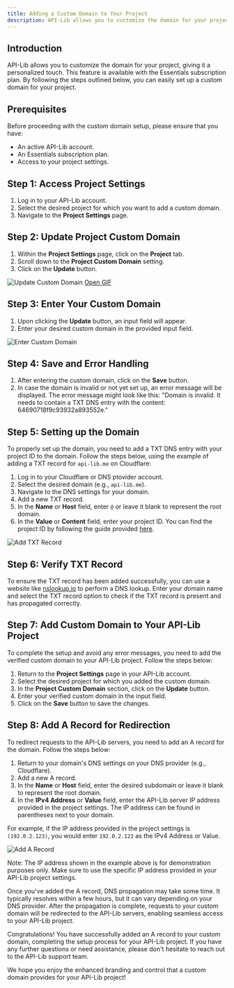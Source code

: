 ```yaml
---
title: Adding a Custom Domain to Your Project
description: API-Lib allows you to customize the domain for your project, giving it a personalized touch. This feature is available with the Essentials subscription plan. By following the steps outlined below, you can easily set up a custom domain for your project.
---
```


## Introduction

API-Lib allows you to customize the domain for your project, giving it a personalized touch. This feature is available with the Essentials subscription plan. By following the steps outlined below, you can easily set up a custom domain for your project.

## Prerequisites

Before proceeding with the custom domain setup, please ensure that you have:

- An active API-Lib account.
- An Essentials subscription plan.
- Access to your project settings.

## Step 1: Access Project Settings

1. Log in to your API-Lib account.
2. Select the desired project for which you want to add a custom domain.
3. Navigate to the **Project Settings** page.


## Step 2: Update Project Custom Domain

1. Within the **Project Settings** page, click on the **Project** tab.
2. Scroll down to the **Project Custom Domain** setting.
3. Click on the **Update** button.

![Update Custom Domain](https://i.nunosoft.net/docs/edit-domain.gif)
[Open GIF](https://i.nunosoft.net/docs/edit-domain.gif)

## Step 3: Enter Your Custom Domain

1. Upon clicking the **Update** button, an input field will appear.
2. Enter your desired custom domain in the provided input field.

![Enter Custom Domain](https://example.com/images/enter_custom_domain.png)

## Step 4: Save and Error Handling

1. After entering the custom domain, click on the **Save** button.
2. In case the domain is invalid or not yet set up, an error message will be displayed. The error message might look like this: "Domain is invalid. It needs to contain a TXT DNS entry with the content: 64690718f9c93932a893552e."

## Step 5: Setting up the Domain

To properly set up the domain, you need to add a TXT DNS entry with your project ID to the domain. Follow the steps below, using the example of adding a TXT record for `api-lib.me` on Cloudflare:

1. Log in to your Cloudflare or DNS ptovider account.
2. Select the desired domain (e.g., `api-lib.me`).
3. Navigate to the DNS settings for your domain.
4. Add a new TXT record.
5. In the **Name** or **Host** field, enter `@` or leave it blank to represent the root domain.
6. In the **Value** or **Content** field, enter your project ID. You can find the project ID by following the guide provided [here](https://api-lib.com/guides/finding-project-id).

![Add TXT Record](https://example.com/images/add_txt_record_cloudflare.png)

## Step 6: Verify TXT Record

To ensure the TXT record has been added successfully, you can use a website like [nslookup.io](https://www.nslookup.io/txt-lookup/) to perform a DNS lookup. Enter your domain name and select the TXT record option to check if the TXT record is present and has propagated correctly.

## Step 7: Add Custom Domain to Your API-Lib Project

To complete the setup and avoid any error messages, you need to add the verified custom domain to your API-Lib project. Follow the steps below:

1. Return to the **Project Settings** page in your API-Lib account.
2. Select the desired project for which you added the custom domain.
3. In the **Project Custom Domain** section, click on the **Update** button.
4. Enter your verified custom domain in the input field.
5. Click on the **Save** button to save the changes.


## Step 8: Add A Record for Redirection

To redirect requests to the API-Lib servers, you need to add an A record for the domain. Follow the steps below:

1. Return to your domain's DNS settings on your DNS provider (e.g., Cloudflare).
2. Add a new A record.
3. In the **Name** or **Host** field, enter the desired subdomain or leave it blank to represent the root domain.
4. In the **IPv4 Address** or **Value** field, enter the API-Lib server IP address provided in the project settings. The IP address can be found in parentheses next to your domain.

For example, if the IP address provided in the project settings is `(192.0.2.123)`, you would enter `192.0.2.123` as the IPv4 Address or Value.

![Add A Record](https://example.com/images/add_a_record_cloudflare.png)

Note: The IP address shown in the example above is for demonstration purposes only. Make sure to use the specific IP address provided in your API-Lib project settings.

Once you've added the A record, DNS propagation may take some time. It typically resolves within a few hours, but it can vary depending on your DNS provider. After the propagation is complete, requests to your custom domain will be redirected to the API-Lib servers, enabling seamless access to your API-Lib project.

Congratulations! You have successfully added an A record to your custom domain, completing the setup process for your API-Lib project. If you have any further questions or need assistance, please don't hesitate to reach out to the API-Lib support team.

We hope you enjoy the enhanced branding and control that a custom domain provides for your API-Lib project!